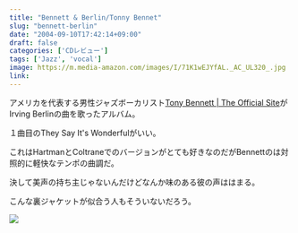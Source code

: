 ```yaml
---
title: "Bennett & Berlin/Tonny Bennet"
slug: "bennett-berlin"
date: "2004-09-10T17:42:14+09:00"
draft: false
categories: ['CDレビュー']
tags: ['Jazz', 'vocal']
image: https://m.media-amazon.com/images/I/71K1wEJYfAL._AC_UL320_.jpg
link: 
---
```

アメリカを代表する男性ジャズボーカリスト[Tony Bennett \| The Official Site](https://tonybennett.com/)がIrving Berlinの曲を歌ったアルバム。 
<!--more-->
１曲目のThey Say It's Wonderfulがいい。 

これはHartmanとColtraneでのバージョンがとても好きなのだがBennettのは対照的に軽快なテンポの曲調だ。

決して美声の持ち主じゃないんだけどなんか味のある彼の声ははまる。 

こんな裏ジャケットが似合う人もそういないだろう。

![](https://images.eil.com/large_image/TONY_BENNETT_BERLIN-450507b.jpg)
